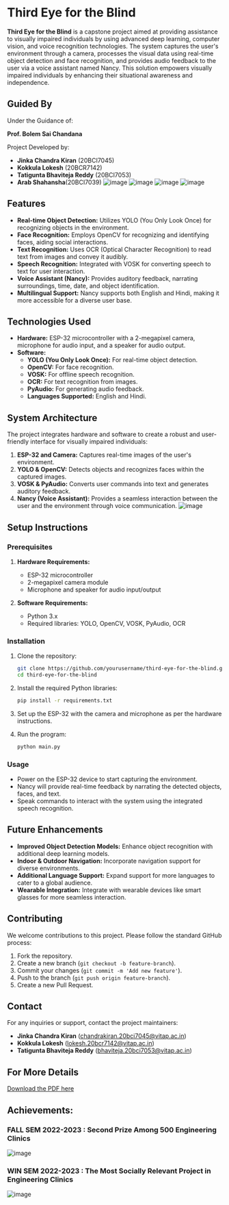 

# Third Eye for the Blind

**Third Eye for the Blind** is a capstone project aimed at providing assistance to visually impaired individuals by using advanced deep learning, computer vision, and voice recognition technologies. The system captures the user's environment through a camera, processes the visual data using real-time object detection and face recognition, and provides audio feedback to the user via a voice assistant named Nancy. This solution empowers visually impaired individuals by enhancing their situational awareness and independence.

## Guided By
Under the Guidance of:

  **Prof. Bolem Sai Chandana**
 
Project Developed by:

- **Jinka Chandra Kiran** (20BCI7045)
- **Kokkula Lokesh** (20BCR7142)
- **Tatigunta Bhaviteja Reddy** (20BCI7053)
- **Arab Shahansha**(20BCI7039)
![image](https://github.com/user-attachments/assets/01ae09a5-a4ae-4d15-bab8-af5dc2989577)
![image](https://github.com/user-attachments/assets/938300eb-6173-42c0-ad4f-04516a16f541)
![image](https://github.com/user-attachments/assets/883877e8-39f0-44bf-b245-429fa115acfd)
![image](https://github.com/user-attachments/assets/f6578549-e4e6-4bc7-ac00-2e9c93090f74)

## Features

- **Real-time Object Detection:** Utilizes YOLO (You Only Look Once) for recognizing objects in the environment.
- **Face Recognition:** Employs OpenCV for recognizing and identifying faces, aiding social interactions.
- **Text Recognition:** Uses OCR (Optical Character Recognition) to read text from images and convey it audibly.
- **Speech Recognition:** Integrated with VOSK for converting speech to text for user interaction.
- **Voice Assistant (Nancy):** Provides auditory feedback, narrating surroundings, time, date, and object identification.
- **Multilingual Support:** Nancy supports both English and Hindi, making it more accessible for a diverse user base.

## Technologies Used

- **Hardware:** ESP-32 microcontroller with a 2-megapixel camera, microphone for audio input, and a speaker for audio output.
- **Software:**
  - **YOLO (You Only Look Once):** For real-time object detection.
  - **OpenCV:** For face recognition.
  - **VOSK:** For offline speech recognition.
  - **OCR:** For text recognition from images.
  - **PyAudio:** For generating audio feedback.
  - **Languages Supported:** English and Hindi.

## System Architecture

The project integrates hardware and software to create a robust and user-friendly interface for visually impaired individuals:
1. **ESP-32 and Camera:** Captures real-time images of the user's environment.
2. **YOLO & OpenCV:** Detects objects and recognizes faces within the captured images.
3. **VOSK & PyAudio:** Converts user commands into text and generates auditory feedback.
4. **Nancy (Voice Assistant):** Provides a seamless interaction between the user and the environment through voice communication.
![image](https://github.com/user-attachments/assets/3618fa60-86ae-4166-b725-e2dd2af4d8dd)


## Setup Instructions

### Prerequisites

1. **Hardware Requirements:**
   - ESP-32 microcontroller
   - 2-megapixel camera module
   - Microphone and speaker for audio input/output

2. **Software Requirements:**
   - Python 3.x
   - Required libraries: YOLO, OpenCV, VOSK, PyAudio, OCR

### Installation

1. Clone the repository:
   ```bash
   git clone https://github.com/yourusername/third-eye-for-the-blind.git
   cd third-eye-for-the-blind
   ```

2. Install the required Python libraries:
   ```bash
   pip install -r requirements.txt
   ```

3. Set up the ESP-32 with the camera and microphone as per the hardware instructions.

4. Run the program:
   ```bash
   python main.py
   ```

### Usage

- Power on the ESP-32 device to start capturing the environment.
- Nancy will provide real-time feedback by narrating the detected objects, faces, and text.
- Speak commands to interact with the system using the integrated speech recognition.

## Future Enhancements

- **Improved Object Detection Models:** Enhance object recognition with additional deep learning models.
- **Indoor & Outdoor Navigation:** Incorporate navigation support for diverse environments.
- **Additional Language Support:** Expand support for more languages to cater to a global audience.
- **Wearable Integration:** Integrate with wearable devices like smart glasses for more seamless interaction.

## Contributing

We welcome contributions to this project. Please follow the standard GitHub process:
1. Fork the repository.
2. Create a new branch (`git checkout -b feature-branch`).
3. Commit your changes (`git commit -m 'Add new feature'`).
4. Push to the branch (`git push origin feature-branch`).
5. Create a new Pull Request.

## Contact

For any inquiries or support, contact the project maintainers:
- **Jinka Chandra Kiran** (chandrakiran.20bci7045@vitap.ac.in)
- **Kokkula Lokesh** (lokesh.20bcr7142@vitap.ac.in)
- **Tatigunta Bhaviteja Reddy** (bhaviteja.20bci7053@vitap.ac.in)
## For More Details 
[Download the PDF here](https://drive.google.com/file/d/1akwVFR-1NcGCSgvYOOBSV8feVQkH2oFc/view?usp=sharing)

## Achievements:
<h3>FALL SEM 2022-2023 : Second Prize Among 500 Engineering Clinics </h3>

![image](https://github.com/user-attachments/assets/0bd7b6e4-aca1-40d8-90f6-ca632f1a6110)

<h3>WIN SEM 2022-2023 : The Most Socially Relevant Project in  Engineering Clinics </h3>


![image](https://github.com/user-attachments/assets/c391f543-2c31-4b7f-83e9-eed18059a685)





